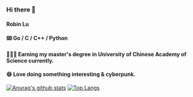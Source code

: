 ### Hi there 👋

#### Robin Lu

#### ⌨️ Go / C / C++ / Python

#### 🧑🏻‍💻 Earning my master's degree in University of Chinese Academy of Science currently.
#### 😄 Love doing something interesting & cyberpunk.

[![Anurag's github stats](https://github-readme-stats.vercel.app/api?username=Lqlsoftware&count_private=true&show_icons=true&hide=contribs,issues&theme=radical)](https://github.com/anuraghazra/github-readme-stats)
[![Top Langs](https://github-readme-stats.vercel.app/api/top-langs/?username=Lqlsoftware&hide=javascript,html,java)](https://github.com/anuraghazra/github-readme-stats)
